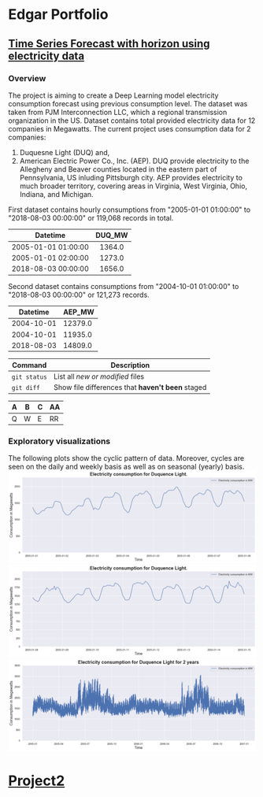 # Edgar Portfolio


## [Time Series Forecast with horizon using electricity data](https://github.com/edgarkhachatryan/ExampleProjects/tree/master/ElectricityForecastWithTimeHorizon)

### Overview
The project is aiming to create a Deep Learning model electricity consumption forecast using previous consumption level. The dataset was taken from PJM Interconnection LLC, which a regional transmission organization in the US. Dataset contains total provided electricity data for 12 companies in Megawatts. The current project uses consumption data for 2 companies:
1. Duquesne Light (DUQ) and,
2. American Electric Power Co., Inc. (AEP).
DUQ provide electricity to the Allegheny and Beaver counties located in the eastern part of Pennsylvania, US inluding Pittsburgh city. AEP provides electricity to much broader territory, covering areas in Virginia, West Virginia, Ohio, Indiana, and Michigan.

First dataset contains hourly consumptions from "2005-01-01 01:00:00" to "2018-08-03 00:00:00" or 119,068 records in total.  

|      Datetime       | DUQ_MW |
|        :---:        | :---: |
| 2005-01-01 01:00:00 | 1364.0 |
| 2005-01-01 02:00:00 | 1273.0 |
| 2018-08-03 00:00:00 | 1656.0 |
 
Second dataset contains consumptions from "2004-10-01 01:00:00" to "2018-08-03 00:00:00" or 121,273  records.

|Datetime|AEP_MW|
| --- | --- |
| 2004-10-01 | 12379.0 |
| 2004-10-01 | 11935.0 |
| 2018-08-03 | 14809.0 |

| Command | Description |
| --- | --- |
| `git status` | List all *new or modified* files |
| `git diff` | Show file differences that **haven't been** staged |

|A|B|C|AA|
| --- | --- | --- | --- |
|Q|W   |    E | RR     |

### Exploratory visualizations
The following plots show the cyclic pattern of data. Moreover, cycles are seen on the daily and weekly basis as well as on seasonal (yearly) basis.
![Duquesne Light Electricity consumption 1st week.](/images/DUQ_cons1.png)
![Duquesne Light Electricity consumption 2nd week.](/images/DUQ_cons2.png)
![Duquesne Light Electricity consumption for 2 years.](/images/DUQ_cons3.png)


# [Project2]()
